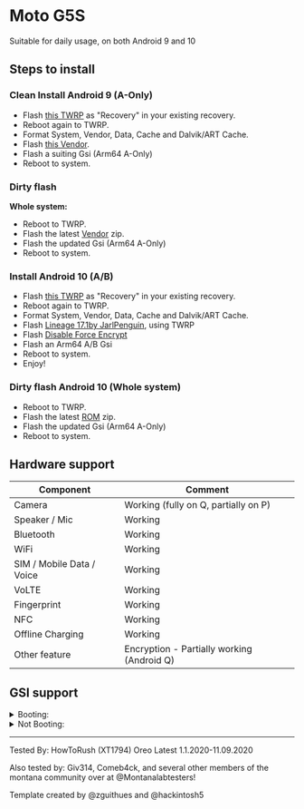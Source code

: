 # Moto G5S

Suitable for daily usage, on both Android 9 and 10

## Steps to install

### Clean Install Android 9  (A-Only)
* Flash [this TWRP](https://twrp.me/motorola/motorolamotog5s.html) as "Recovery" in your existing recovery.
* Reboot again to TWRP.
* Format System, Vendor, Data, Cache and Dalvik/ART Cache.
* Flash [this Vendor](https://t.me/MotoXProject/448).
* Flash a suiting Gsi (Arm64 A-Only)
* Reboot to system.

### Dirty flash

**Whole system:**
* Reboot to TWRP.
* Flash the latest [Vendor](https://t.me/MotoXProject/448) zip.
* Flash the updated Gsi (Arm64 A-Only)
* Reboot to system.

<!--**Vendor & Boot Images only:**
* Download the latest vendor & boot images (flashable zip) [here](https://t.me/MotoXProject/448).
* Reboot to TWRP.
* Flash the images (Install > Install Image > select partition > select image).
* Reboot to system.-->

### Install Android 10 (A/B)
* Flash [this TWRP](https://twrp.me/motorola/motorolamotog5s.html) as "Recovery" in your existing recovery.
* Reboot again to TWRP.
* Format System, Vendor, Data, Cache and Dalvik/ART Cache.
* Flash [Lineage 17.1by JarlPenguin](https://forum.xda-developers.com/moto-g5s/development/rom-lineageos-17-1-t4160495), using TWRP
* Flash [Disable Force Encrypt](https://androidfilehost.com/?fid=1322778262904004415)
* Flash an Arm64 A/B Gsi
* Reboot to system.
* Enjoy!

### Dirty flash Android 10 (Whole system)
* Reboot to TWRP.
* Flash the latest [ROM](https://forum.xda-developers.com/moto-g5s/development/rom-lineageos-17-1-t4160495) zip.
* Flash the updated Gsi (Arm64 A-Only)
* Reboot to system.

## Hardware support

| Component                 |      Comment                                              |
|---------------------------|-----------------------------------------------------------|
| Camera                    | Working (fully on Q, partially on P)                      |
| Speaker / Mic             | Working                                                   |
| Bluetooth                 | Working                                                   |
| WiFi                      | Working                                                   |
| SIM / Mobile Data / Voice | Working                                                   |
| VoLTE                     | Working                                                   |
| Fingerprint               | Working                                                   |
| NFC                       | Working                                                   |
| Offline Charging          | Working                                                   |
| Other feature             | Encryption - Partially working (Android Q)                |
## GSI support

<details><summary>Booting:</summary>
<p>

`Everything except in the "didnt boot" category`

</p>
</details>

<details><summary>Not Booting:</summary>
<p>

`Any Dynamic Partition ErfanGSI`

`RealmeUI`

`Moto Stock Q`

`Nubia`

`RedMagic`

`Xperia`

`One UI - GSI is too big for /system`
</p>
</details>

---

Tested By: HowToRush (XT1794) Oreo Latest  1.1.2020-11.09.2020

Also tested by: Giv314, Comeb4ck, and several other members of the montana community over at @Montanalabtesters!

Template created by @zguithues and @hackintosh5